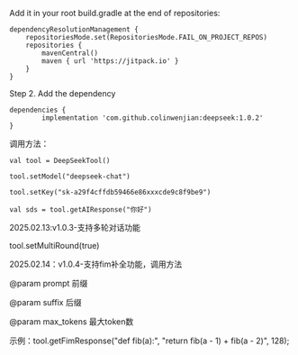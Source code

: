 Add it in your root build.gradle at the end of repositories:

	dependencyResolutionManagement {
		repositoriesMode.set(RepositoriesMode.FAIL_ON_PROJECT_REPOS)
		repositories {
			mavenCentral()
			maven { url 'https://jitpack.io' }
		}
	}
Step 2. Add the dependency

	dependencies {
	        implementation 'com.github.colinwenjian:deepseek:1.0.2'
	}


调用方法：

	val tool = DeepSeekTool()
 
	tool.setModel("deepseek-chat")
 
	tool.setKey("sk-a29f4cffdb59466e86xxxcde9c8f9be9")
 
	val sds = tool.getAIResponse("你好")

 2025.02.13:v1.0.3-支持多轮对话功能
 
 tool.setMultiRound(true)

2025.02.14：v1.0.4-支持fim补全功能，调用方法

@param prompt 前缀 

@param suffix 后缀  

@param max_tokens 最大token数

示例：tool.getFimResponse("def fib(a):", "return fib(a - 1) + fib(a - 2)", 128);
